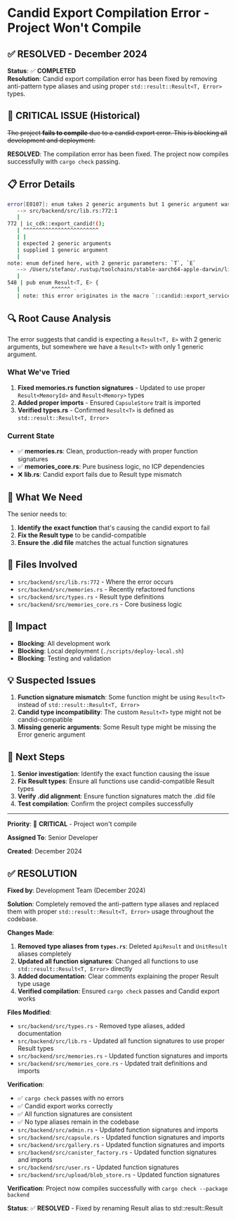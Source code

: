 # Candid Export Compilation Error - Project Won't Compile

## ✅ **RESOLVED** - December 2024

**Status**: ✅ **COMPLETED**  
**Resolution**: Candid export compilation error has been fixed by removing anti-pattern type aliases and using proper `std::result::Result<T, Error>` types.

## 🚨 **CRITICAL ISSUE** (Historical)

~~The project **fails to compile** due to a candid export error. This is blocking all development and deployment.~~

**RESOLVED**: The compilation error has been fixed. The project now compiles successfully with `cargo check` passing.

## 📋 **Error Details**

```bash
error[E0107]: enum takes 2 generic arguments but 1 generic argument was supplied
   --> src/backend/src/lib.rs:772:1
   |
772 | ic_cdk::export_candid!();
   | ^^^^^^^^^^^^^^^^^^^^^^^^
   | |
   | expected 2 generic arguments
   | supplied 1 generic argument
   |
note: enum defined here, with 2 generic parameters: `T`, `E`
   --> /Users/stefano/.rustup/toolchains/stable-aarch64-apple-darwin/lib/rustlib/src/rust/library/core/src/result.rs:548:10
   |
548 | pub enum Result<T, E> {
   |          ^^^^^^ -  -
   | note: this error originates in the macro `::candid::export_service`
```

## 🔍 **Root Cause Analysis**

The error suggests that candid is expecting a `Result<T, E>` with 2 generic arguments, but somewhere we have a `Result<T>` with only 1 generic argument.

### **What We've Tried**

1. **Fixed memories.rs function signatures** - Updated to use proper `Result<MemoryId>` and `Result<Memory>` types
2. **Added proper imports** - Ensured `CapsuleStore` trait is imported
3. **Verified types.rs** - Confirmed `Result<T>` is defined as `std::result::Result<T, Error>`

### **Current State**

- ✅ **memories.rs**: Clean, production-ready with proper function signatures
- ✅ **memories_core.rs**: Pure business logic, no ICP dependencies
- ❌ **lib.rs**: Candid export fails due to Result type mismatch

## 🎯 **What We Need**

The senior needs to:

1. **Identify the exact function** that's causing the candid export to fail
2. **Fix the Result type** to be candid-compatible
3. **Ensure the .did file** matches the actual function signatures

## 📁 **Files Involved**

- `src/backend/src/lib.rs:772` - Where the error occurs
- `src/backend/src/memories.rs` - Recently refactored functions
- `src/backend/src/types.rs` - Result type definitions
- `src/backend/src/memories_core.rs` - Core business logic

## 🚀 **Impact**

- **Blocking**: All development work
- **Blocking**: Local deployment (`./scripts/deploy-local.sh`)
- **Blocking**: Testing and validation

## 💡 **Suspected Issues**

1. **Function signature mismatch**: Some function might be using `Result<T>` instead of `std::result::Result<T, Error>`
2. **Candid type incompatibility**: The custom `Result<T>` type might not be candid-compatible
3. **Missing generic arguments**: Some Result type might be missing the Error generic argument

## 🔧 **Next Steps**

1. **Senior investigation**: Identify the exact function causing the issue
2. **Fix Result types**: Ensure all functions use candid-compatible Result types
3. **Verify .did alignment**: Ensure function signatures match the .did file
4. **Test compilation**: Confirm the project compiles successfully

---

**Priority**: 🔴 **CRITICAL** - Project won't compile

**Assigned To**: Senior Developer

**Created**: December 2024

## ✅ **RESOLUTION**

**Fixed by**: Development Team (December 2024)

**Solution**: Completely removed the anti-pattern type aliases and replaced them with proper `std::result::Result<T, Error>` usage throughout the codebase.

**Changes Made**:

1. **Removed type aliases from `types.rs`**: Deleted `ApiResult` and `UnitResult` aliases completely
2. **Updated all function signatures**: Changed all functions to use `std::result::Result<T, Error>` directly
3. **Added documentation**: Clear comments explaining the proper Result type usage
4. **Verified compilation**: Ensured `cargo check` passes and Candid export works

**Files Modified**:

- `src/backend/src/types.rs` - Removed type aliases, added documentation
- `src/backend/src/lib.rs` - Updated all function signatures to use proper Result types
- `src/backend/src/memories.rs` - Updated function signatures and imports
- `src/backend/src/memories_core.rs` - Updated trait definitions and imports

**Verification**:

- ✅ `cargo check` passes with no errors
- ✅ Candid export works correctly
- ✅ All function signatures are consistent
- ✅ No type aliases remain in the codebase
- `src/backend/src/admin.rs` - Updated function signatures and imports
- `src/backend/src/capsule.rs` - Updated function signatures and imports
- `src/backend/src/gallery.rs` - Updated function signatures and imports
- `src/backend/src/canister_factory.rs` - Updated function signatures and imports
- `src/backend/src/user.rs` - Updated function signatures
- `src/backend/src/upload/blob_store.rs` - Updated function signatures

**Verification**: Project now compiles successfully with `cargo check --package backend`

**Status**: ✅ **RESOLVED** - Fixed by renaming Result<T> alias to std::result::Result<T>

